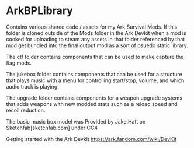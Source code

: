 # ArkBPLibrary
 
Contains various shared code / assets for my Ark Survival Mods. If this folder is cloned outside of the Mods folder in the Ark Devkit when a mod is cooked for uploading to steam any assets in that folder referenced by that mod get bundled into the final output mod as a sort of psuedo static library. 




The ctf folder contains components that can be used to make capture the flag mods.

The jukebox folder contains components that can be used for a structure that plays music with a menu for controlling start/stop, volume, and which audio track is playing.

The upgrade folder contains components for a weapon upgrade systems that adds weapons with new modded stats such as a reload speed and recoil reduction.



The basic music box model was Provided by Jake.Hatt on Sketchfab[sketchfab.com] under CC4


Getting started with the Ark Devkit
https://ark.fandom.com/wiki/DevKit
